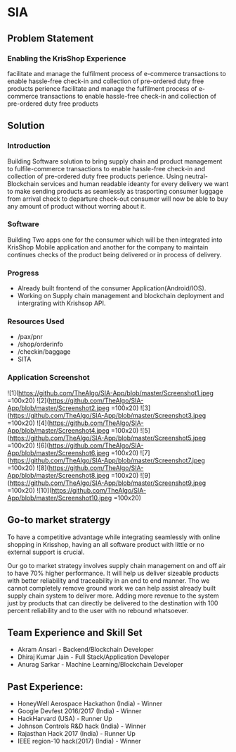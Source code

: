 # SIA

## Problem Statement
### Enabling the KrisShop Experience
facilitate and manage the fulfilment process of e-commerce transactions to enable hassle-free check-in and collection of pre-ordered duty free products perience
facilitate and manage the fulfilment process of e-commerce transactions to enable hassle-free check-in and collection of pre-ordered duty free products 

## Solution 

### Introduction
Building Software solution to bring supply chain and product management to fulfile-commerce transactions to enable hassle-free check-in and collection of pre-ordered duty free products perience. Using neutral-Blockchain services and human readable ideanty for every delivery we want to make sending products as seamlessly as trasporting consumer luggage from arrival check to departure check-out consumer will now be able to buy any amount of product without worring about it.

### Software 
Building Two apps one for the consumer which will be then integrated into KrisShop Mobile application and another for the company to maintain continues checks of the product being delivered or in process of delivery.

### Progress
- Already built frontend of the consumer Application(Android/IOS).
- Working on Supply chain management and blockchain deployment and intergrating with Krishsop API.

### Resources Used
- /pax/pnr
- /shop/orderinfo
- /checkin/baggage
- SITA

### Application Screenshot

![1](https://github.com/TheAlgo/SIA-App/blob/master/Screenshot1.jpeg =100x20)
![2](https://github.com/TheAlgo/SIA-App/blob/master/Screenshot2.jpeg =100x20)
![3](https://github.com/TheAlgo/SIA-App/blob/master/Screenshot3.jpeg =100x20)
![4](https://github.com/TheAlgo/SIA-App/blob/master/Screenshot4.jpeg =100x20)
![5](https://github.com/TheAlgo/SIA-App/blob/master/Screenshot5.jpeg =100x20)
![6](https://github.com/TheAlgo/SIA-App/blob/master/Screenshot6.jpeg =100x20)
![7](https://github.com/TheAlgo/SIA-App/blob/master/Screenshot7.jpeg =100x20)
![8](https://github.com/TheAlgo/SIA-App/blob/master/Screenshot8.jpeg =100x20)
![9](https://github.com/TheAlgo/SIA-App/blob/master/Screenshot9.jpeg =100x20)
![10](https://github.com/TheAlgo/SIA-App/blob/master/Screenshot10.jpeg =100x20)

## Go-to market stratergy
To have a competitive advantage while integrating seamlessly with online shopping in Krisshop, having an all software product with little or no external support is crucial. 

Our go to market strategy involves supply chain management on and off air to have 70% higher performance. It will help us deliver sizeable products with better reliability and traceability in an end to end manner. Tho we cannot completely remove ground work we can help assist already built supply chain system to deliver more. Adding more revenue to the system just by products that can directly be delivered to the destination with 100 percent reliability and to the user with no rebound whatsoever. 

## Team Experience and Skill Set

- Akram Ansari - Backend/Blockchain Developer
- Dhiraj Kumar Jain - Full Stack/Application Developer
- Anurag Sarkar - Machine Learning/Blockchain Developer

## Past Experience:
- HoneyWell Aerospace Hackathon (India) - Winner
- Google Devfest 2016/2017 (India) - Winner
- HackHarvard (USA) - Runner Up
- Johnson Controls R&D hack (India) - Winner
- Rajasthan Hack 2017 (India) - Runner Up
- IEEE region-10 hack(2017) (India) - Winner
